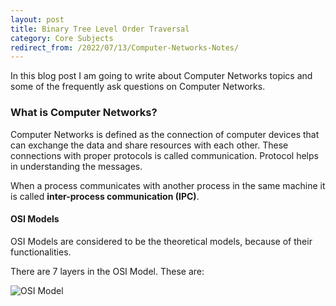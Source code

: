 ```yaml
---
layout: post
title: Binary Tree Level Order Traversal
category: Core Subjects
redirect_from: /2022/07/13/Computer-Networks-Notes/
---
```


In this blog post I am going to write about Computer Networks topics and some of the frequently ask questions on Computer Networks.

### What is Computer Networks?

Computer Networks is defined as the connection of computer devices that can exchange the data and share resources with each other. These connections with proper protocols is called communication.
Protocol helps in understanding the messages.

When a process communicates with another process in the same machine it is called **inter-process communication (IPC)**.

#### OSI Models

OSI Models are considered to be the theoretical models, because of their functionalities.

There are 7 layers in the OSI Model. These are:

![OSI Model](C:\Users\Abhirup\Desktop\dshubham25\images\blog\1_17Zz6v0HWIzgiOzQYmO6lA.jpeg)